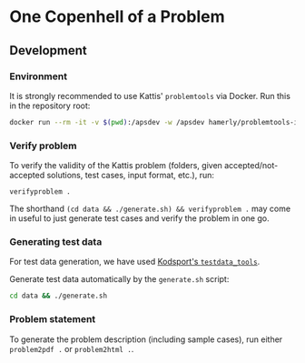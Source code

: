 # One Copenhell of a Problem

## Development

### Environment

It is strongly recommended to use Kattis' `problemtools` via Docker. Run this in the repository root:

```sh
docker run --rm -it -v $(pwd):/apsdev -w /apsdev hamerly/problemtools-icpc
```

### Verify problem

To verify the validity of the Kattis problem (folders, given accepted/not-accepted solutions, test cases, input format, etc.), run:

```
verifyproblem .
```

The shorthand `(cd data && ./generate.sh) && verifyproblem .` may come in useful to just generate test cases and verify the problem in one go.

### Generating test data

For test data generation, we have used [Kodsport's `testdata_tools`](https://github.com/Kodsport/testdata_tools).

Generate test data automatically by the `generate.sh` script:

```sh
cd data && ./generate.sh
```

### Problem statement

To generate the problem description (including sample cases), run either `problem2pdf .` or `problem2html .`.
